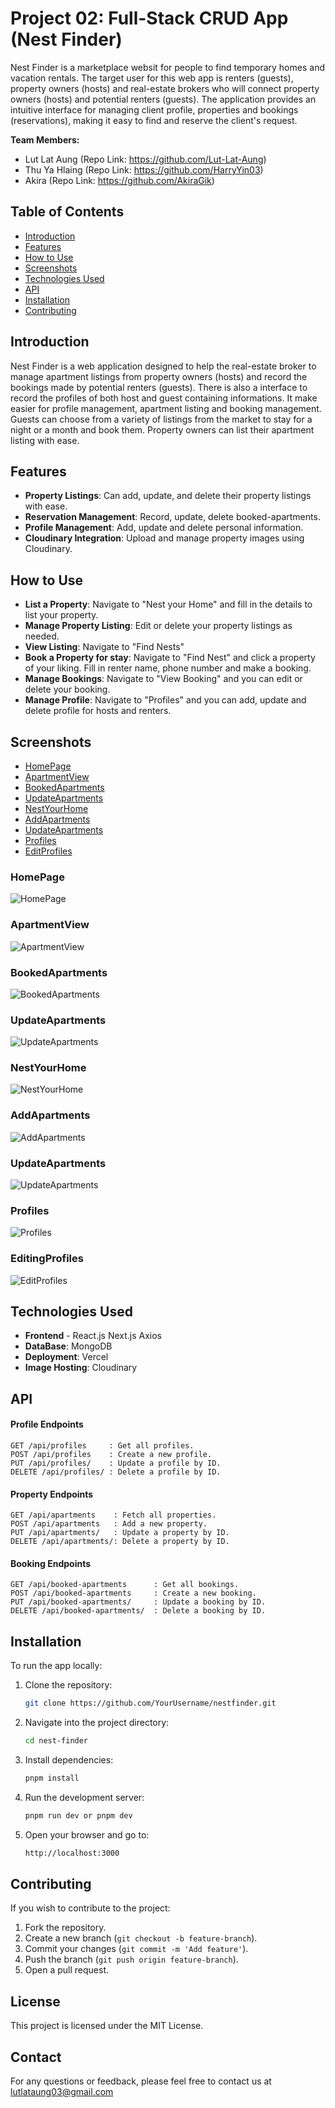 # Project 02: Full-Stack CRUD App (Nest Finder)

Nest Finder is a marketplace websit for people to find temporary homes and vacation rentals. The target user for this web app is renters (guests), property owners (hosts) and real-estate brokers who will connect property owners (hosts) and potential renters (guests). The application provides an intuitive interface for managing client profile, properties and bookings (reservations), making it easy to find and reserve the client's request.
 
 
**Team Members:**  
- Lut Lat Aung (Repo Link: https://github.com/Lut-Lat-Aung)
- Thu Ya Hlaing (Repo Link: https://github.com/HarryYin03)  
- Akira (Repo Link: https://github.com/AkiraGik)
 
 
## Table of Contents
 
- [Introduction](#introduction)
- [Features](#features)
- [How to Use](#how-to-use)
- [Screenshots](#screenshots)
- [Technologies Used](#technologies-used)
- [API](#api)
- [Installation](#installation)
- [Contributing](#contributing)
 
## Introduction
 
Nest Finder is a web application designed to help the real-estate broker to manage apartment listings from property owners (hosts) and record the bookings made by potential renters (guests). There is also a interface to record the profiles of both host and guest containing informations. It make easier for profile management, apartment listing and booking management. Guests can choose from a variety of listings from the market to stay for a night or a month and book them. Property owners can list their apartment listing with ease.
 
## Features
 
- **Property Listings**: Can add, update, and delete their property listings with ease.
- **Reservation Management**: Record, update, delete booked-apartments.
- **Profile Management**: Add, update and delete personal information.
- **Cloudinary Integration**: Upload and manage property images using Cloudinary.
 
## How to Use
 
- **List a Property**: Navigate to "Nest your Home" and fill in the details to list your property.
- **Manage Property Listing**:  Edit or delete your property listings as needed.
- **View Listing**: Navigate to "Find Nests" 
- **Book a Property for stay**: Navigate to "Find Nest" and click a property of your liking. Fill in renter name, phone number and make a booking.
- **Manage Bookings**: Navigate to "View Booking" and you can edit or delete your booking.
- **Manage Profile**: Navigate to "Profiles" and you can add, update and delete profile for hosts and renters.
 
## Screenshots
- [HomePage](#HomePage)
- [ApartmentView](#ApartmentView)
- [BookedApartments](#BookedApartments)
- [UpdateApartments](#UpdateApartments)
- [NestYourHome](#NestYourHome)
- [AddApartments](#AddApartments)
- [UpdateApartments](#UpdateApartments)
- [Profiles](#Profiles)
- [EditProfiles](#EditProfiles)
  
### HomePage
![HomePage](https://github.com/Lut-Lat-Aung/nest_finder/blob/main/image/HomePage.png)
 
### ApartmentView
![ApartmentView](https://github.com/Lut-Lat-Aung/nest_finder/blob/main/image/ApartmentView.png)
 
### BookedApartments
![BookedApartments](https://github.com/Lut-Lat-Aung/nest_finder/blob/main/image/BookedApartment.png)

### UpdateApartments
![UpdateApartments](https://github.com/Lut-Lat-Aung/nest_finder/blob/main/image/UpdateBooking.png)
 
### NestYourHome
![NestYourHome](https://github.com/Lut-Lat-Aung/nest_finder/blob/main/image/NestYourHome.png)

### AddApartments
![AddApartments](https://github.com/Lut-Lat-Aung/nest_finder/blob/main/image/AddApartment.png)

### UpdateApartments
![UpdateApartments](https://github.com/Lut-Lat-Aung/nest_finder/blob/main/image/UpdateApartment.png)

### Profiles 
![Profiles](https://github.com/Lut-Lat-Aung/nest_finder/blob/main/image/ProfilePage.png)

### EditingProfiles
![EditProfiles](https://github.com/Lut-Lat-Aung/nest_finder/blob/main/image/EditProfile.png)

 
## Technologies Used
 
- **Frontend** -
    React.js
    Next.js
    Axios
- **DataBase**: MongoDB
- **Deployment**: Vercel
- **Image Hosting**: Cloudinary
  
## API
 
#### Profile Endpoints
 
    GET /api/profiles     : Get all profiles.
    POST /api/profiles    : Create a new profile.
    PUT /api/profiles/    : Update a profile by ID.
    DELETE /api/profiles/ : Delete a profile by ID.
 
#### Property Endpoints
 
    GET /api/apartments    : Fetch all properties.
    POST /api/apartments   : Add a new property.
    PUT /api/apartments/   : Update a property by ID.
    DELETE /api/apartments/: Delete a property by ID.
 
#### Booking Endpoints
 
    GET /api/booked-apartments      : Get all bookings.
    POST /api/booked-apartments     : Create a new booking.
    PUT /api/booked-apartments/     : Update a booking by ID.
    DELETE /api/booked-apartments/  : Delete a booking by ID.
 
## Installation
 
To run the app locally:
 
1. Clone the repository:
 
   ```bash
   git clone https://github.com/YourUsername/nestfinder.git
   ```
 
2. Navigate into the project directory:
 
   ```bash
   cd nest-finder
   ```
 
3. Install dependencies:
 
   ```bash
   pnpm install
   ```
 
4. Run the development server:
 
   ```bash
   pnpm run dev or pnpm dev
   ```
 
5. Open your browser and go to:
 
   ```bash
   http://localhost:3000
   ```
 
## Contributing
 
If you wish to contribute to the project:
 
1. Fork the repository.
2. Create a new branch (`git checkout -b feature-branch`).
3. Commit your changes (`git commit -m 'Add feature'`).
4. Push the branch (`git push origin feature-branch`).
5. Open a pull request.
  
 
## License
 
This project is licensed under the MIT License.
 
## Contact
 
For any questions or feedback, please feel free to contact us at lutlataung03@gmail.com

